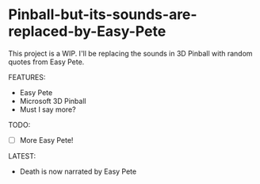 # Pinball-but-its-sounds-are-replaced-by-Easy-Pete

This project is a WIP. I'll be replacing the sounds in 3D Pinball with random quotes from Easy Pete.

FEATURES:
- Easy Pete
- Microsoft 3D Pinball
- Must I say more?

TODO:
- [ ] More Easy Pete!

LATEST:
- Death is now narrated by Easy Pete
